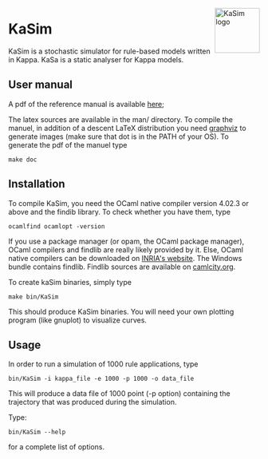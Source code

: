 <img
src="https://rawgithub.com/Kappa-Dev/KaSim/master/man/img/KaSim-Logo.svg"
alt="KaSim logo" title="Stochastic Kappa Simulator" align="right" height="90"/>
# KaSim

KaSim is a stochastic simulator for rule-based models written in Kappa. KaSa is a static analyser for Kappa models.

## User manual

A pdf of the reference manual is available [here](https://github.com/Kappa-Dev/KaSim/releases);

The latex sources are available in the man/ directory. To compile the manuel, in addition of a descent LaTeX distribution you need [graphviz](http://www.graphviz.org/) to generate images (make sure that dot is in the PATH of your OS). To generate the pdf of the manuel type

`make doc`

## Installation

To compile KaSim, you need the OCaml native compiler version 4.02.3 or
above and the findib library. To check whether you have them, type

`ocamlfind ocamlopt -version`

If you use a package manager (or opam, the OCaml package manager), OCaml
compilers and findlib are really likely provided by it. Else, OCaml native
compilers can be downloaded on [INRIA's website](http://caml.inria.fr/). The
Windows bundle contains findlib. Findlib sources are available on
[camlcity.org](http://projects.camlcity.org/projects/findlib.html).

To create kaSim binaries, simply type

`make bin/KaSim`

This should produce KaSim binaries. You will need your own plotting program
(like gnuplot) to visualize curves.

## Usage

In order to run a simulation of 1000 rule applications, type

`bin/KaSim -i kappa_file -e 1000 -p 1000 -o data_file`

This will produce a data file of 1000 point (-p option) containing the
trajectory that was produced during the simulation.

Type:

`bin/KaSim --help`

for a complete list of options.
